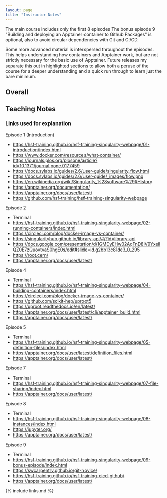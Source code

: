 ```yaml
---
layout: page
title: "Instructor Notes"
---
```


The main course includes only the first 8 episodes
The bonus episode 9 "Building and deploying an Apptainer container to Github Packages"
is optional, also to avoid circular dependencies with Git and CI/CD.

Some more advanced material is interspersed throughout the episodes.
This helps understanding how containers and Apptainer work,
but are not strictly necessary for the basic use of Apptainer.
Future releases my separate this out in highlighted sections
to allow both a peruse of the course for a deeper understanding
and a quick run through to learn just the bare minimum.

## Overall


## Teaching Notes

### Links used for explanation

Episode 1 (Introduction)
* https://hsf-training.github.io/hsf-training-singularity-webpage/01-introduction/index.html
* https://www.docker.com/resources/what-container/
* https://journals.plos.org/plosone/article?id=10.1371/journal.pone.0177459
* https://docs.sylabs.io/guides/2.6/user-guide/singularity_flow.html
* https://docs.sylabs.io/guides/2.6/user-guide/_images/flow.png
* https://en.wikipedia.org/wiki/Singularity_%28software%29#History
* https://apptainer.org/documentation/
* https://apptainer.org/docs/user/latest/
* https://github.com/hsf-training/hsf-training-singularity-webpage

Episode 2
* Terminal
* https://hsf-training.github.io/hsf-training-singularity-webpage/02-running-containers/index.html
* https://circleci.com/blog/docker-image-vs-container/
* https://singularityhub.github.io/library-api/#/?id=library-api
* https://docs.google.com/presentation/d/1GMDyEHw02AqFnD8IV9YxeilQZ0E7zQuovtvaS0hgE0s/edit#slide=id.g2bb13c81de3_0_295
* https://root.cern/
* https://apptainer.org/docs/user/latest/

Episode 4
* Terminal
* https://hsf-training.github.io/hsf-training-singularity-webpage/04-building-containers/index.html
* https://circleci.com/blog/docker-image-vs-container/
* https://github.com/scikit-hep/uproot5
* https://uproot.readthedocs.io/en/latest/
* https://apptainer.org/docs/user/latest/cli/apptainer_build.html
* https://apptainer.org/docs/user/latest/

Episode 5
* Terminal
* https://hsf-training.github.io/hsf-training-singularity-webpage/05-definition-files/index.html
* https://apptainer.org/docs/user/latest/definition_files.html
* https://apptainer.org/docs/user/latest/

Episode 7
* Terminal
* https://hsf-training.github.io/hsf-training-singularity-webpage/07-file-sharing/index.html
* https://apptainer.org/docs/user/latest/

Episode 8
* Terminal
* https://hsf-training.github.io/hsf-training-singularity-webpage/08-instances/index.html
* https://jupyter.org/
* https://apptainer.org/docs/user/latest/

Episode 9
* Terminal
* https://hsf-training.github.io/hsf-training-singularity-webpage/09-bonus-episode/index.html
* https://swcarpentry.github.io/git-novice/
* https://hsf-training.github.io/hsf-training-cicd-github/
* https://apptainer.org/docs/user/latest/

{% include links.md %}

